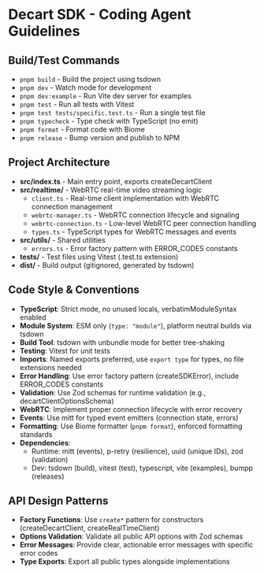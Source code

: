 # Decart SDK - Coding Agent Guidelines

## Build/Test Commands
- `pnpm build` - Build the project using tsdown
- `pnpm dev` - Watch mode for development  
- `pnpm dev:example` - Run Vite dev server for examples
- `pnpm test` - Run all tests with Vitest
- `pnpm test tests/specific.test.ts` - Run a single test file
- `pnpm typecheck` - Type check with TypeScript (no emit)
- `pnpm format` - Format code with Biome
- `pnpm release` - Bump version and publish to NPM

## Project Architecture
- **src/index.ts** - Main entry point, exports createDecartClient
- **src/realtime/** - WebRTC real-time video streaming logic
  - `client.ts` - Real-time client implementation with WebRTC connection management
  - `webrtc-manager.ts` - WebRTC connection lifecycle and signaling
  - `webrtc-connection.ts` - Low-level WebRTC peer connection handling
  - `types.ts` - TypeScript types for WebRTC messages and events
- **src/utils/** - Shared utilities
  - `errors.ts` - Error factory pattern with ERROR_CODES constants
- **tests/** - Test files using Vitest (.test.ts extension)
- **dist/** - Build output (gitignored, generated by tsdown)

## Code Style & Conventions
- **TypeScript**: Strict mode, no unused locals, verbatimModuleSyntax enabled
- **Module System**: ESM only (`type: "module"`), platform neutral builds via tsdown
- **Build Tool**: tsdown with unbundle mode for better tree-shaking
- **Testing**: Vitest for unit tests
- **Imports**: Named exports preferred, use `export type` for types, no file extensions needed
- **Error Handling**: Use error factory pattern (createSDKError), include ERROR_CODES constants
- **Validation**: Use Zod schemas for runtime validation (e.g., decartClientOptionsSchema)
- **WebRTC**: Implement proper connection lifecycle with error recovery
- **Events**: Use mitt for typed event emitters (connection state, errors)
- **Formatting**: Use Biome formatter (`pnpm format`), enforced formatting standards
- **Dependencies**: 
  - Runtime: mitt (events), p-retry (resilience), uuid (unique IDs), zod (validation)
  - Dev: tsdown (build), vitest (test), typescript, vite (examples), bumpp (releases)

## API Design Patterns
- **Factory Functions**: Use `create*` pattern for constructors (createDecartClient, createRealTimeClient)
- **Options Validation**: Validate all public API options with Zod schemas
- **Error Messages**: Provide clear, actionable error messages with specific error codes
- **Type Exports**: Export all public types alongside implementations

